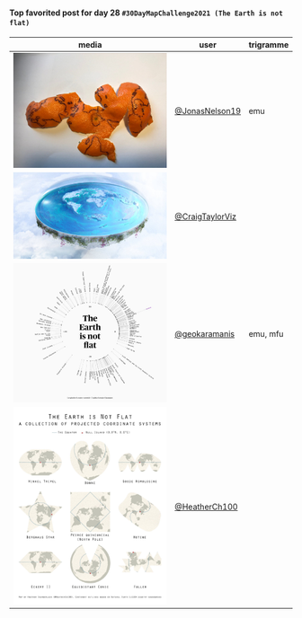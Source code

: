 #### Top favorited post for day 28 `#30DayMapChallenge2021 (The Earth is not flat)`

| media | user | trigramme |
|-------|------|-----------|
| ![image](../uploads/a4e19d1775e040b83521599ae4786565/image.png) |[@JonasNelson19](https://twitter.com/JonasNelson19/status/1464928813641576450)|emu|
| ![image](../uploads/03d754b818b664bf96074dbf24c4a639/image.png) |[@CraigTaylorViz](https://twitter.com/CraigTaylorViz/status/1464902734453297157)||
| ![image](../uploads/20b9b81641e4e828576badd6162c61b4/image.png) |[@geokaramanis](https://twitter.com/geokaramanis/status/1464892367073386496)|emu, mfu|
| ![image](../uploads/ec1485317f119bc349ad9224c3133fe5/image.png) |[@HeatherCh100](https://twitter.com/HeatherCh100/status/1465008197282979840)||